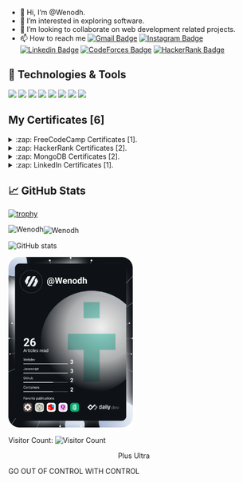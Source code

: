 -   👋 Hi, I’m @Wenodh.
-   👀 I’m interested in exploring software.
-   💞️ I’m looking to collaborate on web development related projects.
-   📫 How to reach me [![Gmail Badge](https://img.shields.io/badge/-vinodkumara3@gmail.com-c14438?style=flat-square&logo=Gmail&logoColor=white&link=mailto:vinodkumara3@gmail.com)](mailto:vinodkumara3@gmail.com) [![Instagram Badge](https://img.shields.io/badge/-we_nodh-purple?style=flat-square&logo=instagram&logoColor=white&link=https://instagram.com/we_nodh/)](https://instagram.com/we_nodh)
[![Linkedin Badge](https://img.shields.io/badge/-Vinod_Kumar_A-blue?style=flat-square&logo=Linkedin&logoColor=white&link=https://www.linkedin.com/in/vinod-kumar-a-6582ab116/)](https://www.linkedin.com/in/vinod-kumar-a-6582ab116/)
[![CodeForces Badge](https://img.shields.io/badge/-Wenodh-yellow?style=flat-square&logo=Codeforces&link="https://codeforces.com/profile/Wenodh/)](https://codeforces.com/profile/Wenodh/)
[![HackerRank Badge](https://img.shields.io/badge/-Vinod_Kumar_A-636262?style=flat-square&logo=HackerRank&link="https://www.hackerrank.com/vinodkumara3/)](https://www.hackerrank.com/vinodkumara3/)
<!-- -   🌱 I’m currently learning wed development. -->
<!-- -   through mail: vinodkumara3@gmail.com -->
<!-- -   HackerRank <a href="https://www.hackerrank.com/certificates/e7beaa3df808">Problem Solving (Intermediate) Certificate</a> -->
<!-- -   <a href="https://codeforces.com/profile/Wenodh">CodeForces</a> -->



## 🔧 Technologies & Tools

![](https://img.shields.io/badge/-Linux-black?logo=linux)
![](https://img.shields.io/badge/-JavaScript-blue?logo=javascript)
![](https://img.shields.io/badge/-Bash-orange?logo=gnu-bash)
![](https://img.shields.io/badge/-Kotlin-blueviolet?logo=kotlin)
![](https://img.shields.io/badge/-React-4D0026?logo=react)
![](https://img.shields.io/badge/-npm-EFDECD?logo=npm)
![](https://img.shields.io/badge/-Node.js-334183?logo=Node.js)
![](https://img.shields.io/badge/-mongodb-c14438?logo=mongodb)

<!-- ![](https://img.shields.io/badge/-Html-yellow?logo=html5)
![](https://img.shields.io/badge/-Css-2jbc1a?logo=css3) -->

## My Certificates [6]

<details> <summary>:zap: FreeCodeCamp Certificates [1].</summary>
 
![Certificate](https://user-images.githubusercontent.com/63317955/123521421-38d7a700-d6d4-11eb-9305-91ffef535c35.png)
 
</details>

<details> <summary>:zap: HackerRank Certificates [2].</summary>
 
![Certificate](https://user-images.githubusercontent.com/63317955/122657957-a7bd7900-d185-11eb-949d-19433c7e1e5c.png)
![Certificate](https://user-images.githubusercontent.com/63317955/122657943-7fce1580-d185-11eb-90ea-f1ae2c29ca45.png)
 
</details>

<details> <summary>:zap: MongoDB Certificates [2].</summary>
 
![M001_proof_of_completion](https://user-images.githubusercontent.com/63317955/140433855-d4cc8887-7194-4637-b7cb-ebf044082e92.jpg)
![M320_proof_of_completion](https://user-images.githubusercontent.com/63317955/140622227-5283164a-5642-4178-8ffe-66e95f8c1941.jpg)
<!-- 
![M320_proof_of_completion](https://university.mongodb.com/course_completion/585d77c0-1530-4128-a13d-0674d9d6f64f?utm_source=copy&utm_medium=social&utm_campaign=university_social_sharing) -->

 
</details>
<details> <summary>:zap: LinkedIn Certificates [1].</summary> 
 
![JavaScript Essential Training](https://user-images.githubusercontent.com/63317955/143783566-f3f08df3-ad72-46cc-ab86-cfbf94e4b60a.png)
 
</details>




## &#x1f4c8; GitHub Stats

 [![trophy](https://github-profile-trophy.vercel.app/?username=wenodh)](https://github.com/ryo-ma/github-profile-trophy)

<p align="left"><img align="left" src="https://github-readme-stats.vercel.app/api/top-langs?username=Wenodh&show_icons=true&locale=en&layout=compact&theme=radical" alt="Wenodh" /></p>

 <p><img align="center" src="https://github-readme-streak-stats.herokuapp.com/?user=Wenodh&theme=radical" alt="Wenodh" /></p>
 


![GitHub stats](https://github-readme-stats.vercel.app/api?username=Wenodh&show_icons=true&count_private=true&theme=radical)

</div>

<!-- ![GitHub Activity Graph](https://activity-graph.herokuapp.com/graph?username=Wenodh&bg_color=000000&color=4fff67&line=4fff67&point=ffffff&area=true&hide_border=true)   -->

<!--![Metrics](https://metrics.lecoq.io/Wenodh?template=terminal&languages=1&stars=1&stackoverflow=1&languages.colors=github&languages.threshold=0%25&stars.limit=4&stackoverflow.user=1934182&stackoverflow.sections=answers-top%2C%20questions-recent&stackoverflow.limit=2&stackoverflow.lines=4&config.timezone=Asia%2FCalcutta)-->

<!-- <a href="https://app.daily.dev/Wenodh"><img src="https://api.daily.dev/devcards/57568fa196e549768b378092e04662c8.png?r=wkz" width="400" alt="Wenodh's Dev Card"/></a> -->
<a href="https://app.daily.dev/DailyDevTips"><img src="https://github.com/Wenodh/Wenodh/blob/main/devcard.svg" width="250" alt="Wenodh's Dev Card"/></a>
<!-- <a href="https://app.daily.dev/DailyDevTips"><img src="https://github.com/rebelchris/rebelchris/blob/master/devcard.svg" width="400" alt="Chris Bongers's Dev Card"/></a> -->

Visitor Count: ![Visitor Count](https://profile-counter.glitch.me/Wenodh/count.svg)

<!-- Resources -->
<!-- Icons: https://simpleicons.org/ -->
<!-- GitHub Stats: https://github.com/anuraghazra/github-readme-stats -->
<!-- Emojis: https://emojipedia.org/emoji/ -->
<!-- HTML Emojis: https://www.fileformat.info/index.htm -->
<!-- Shields: https://shields.io/ -->
<!-- Awesome GitHub Profile README: https://github.com/abhisheknaiidu/awesome-github-profile-readme -->



<p style="text-align: center;">Plus Ultra</p>
<p>GO OUT OF CONTROL WITH CONTROL</p>
